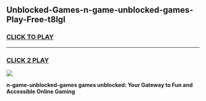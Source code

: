 
## Unblocked-Games-n-game-unblocked-games-Play-Free-t8lgl
<h3>
<a href="https://premium76.site?title=n-game-unblocked-games&ref=18A1">CLICK TO PLAY</a></h3>
<hr>

<h3>
<a href="https://premium76.site?title=n-game-unblocked-games&ref=18A1">CLICK 2 PLAY</a>
  
</h3>

<a href="https://premium76.site?title=n-game-unblocked-games&ref=18A1"><img src="https://clearcache.store/games.png"></a>


**n-game-unblocked-games games unblocked: Your Gateway to Fun and Accessible Online Gaming**
